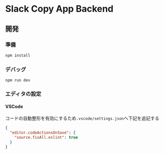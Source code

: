 # Slack Copy App Backend

## 開発

### 準備
```sh
npm install
```

### デバッグ
```
npm run dev
```

### エディタの設定
#### VSCode
コードの自動整形を有効にするため`.vscode/settings.json`へ下記を追記する

```json
{
  "editor.codeActionsOnSave": {
    "source.fixAll.eslint": true
  }
} 
```
